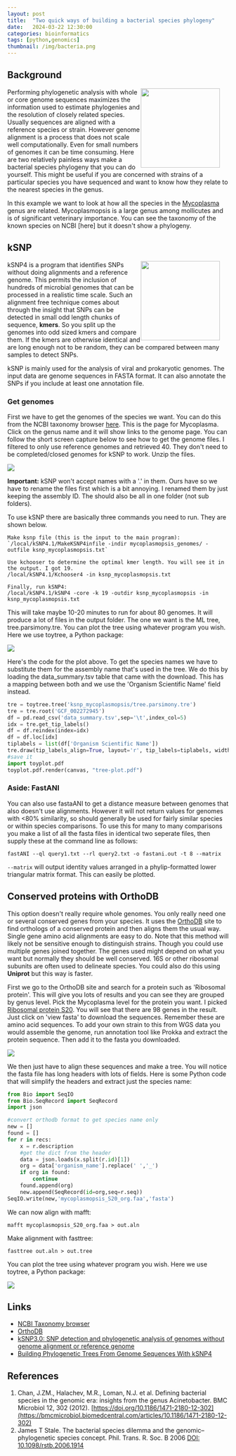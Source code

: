 ```yaml
---
layout: post
title:  "Two quick ways of building a bacterial species phylogeny"
date:   2024-03-22 12:30:00
categories: bioinformatics
tags: [python,genomics]
thumbnail: /img/bacteria.png
---
```


## Background

<div style="width: 200px; float:right;">
 <a href="/img/bacteria.png"> <img src="/img/bacteria.png" width="180px"></a>
</div>

Performing phylogenetic analysis with whole or core genome sequences maximizes the information used to estimate phylogenies and the resolution of closely related species. Usually sequences are aligned with a reference species or strain. However genome alignment is a process that does not scale well computationally. Even for small numbers of genomes it can be time consuming. Here are two relatively painless ways make a bacterial species phylogeny that you can do yourself. This might be useful if you are concerned with strains of a particular species you have sequenced and want to know how they relate to the nearest species in the genus.

In this example we want to look at how all the species in the [Mycoplasma](https://en.wikipedia.org/wiki/Mycoplasma) genus are related. Mycoplasmopsis is a large genus among mollicutes and is of significant veterinary importance. You can see the taxonomy of the known species on NCBI [here] but it doesn't show a phylogeny.

## kSNP

<div style="width: 200px; float:right;">
 <a href="/img/ksnp.jpg"> <img src="/img/ksnp.jpg" width="180px"></a>
</div>

kSNP4 is a program that identifies SNPs without doing alignments and a reference genome. This permits the inclusion of hundreds of microbial genomes that can be processed in a realistic time scale. Such an alignment free technique comes about through the insight that SNPs can be detected in small odd length chunks of sequence, **kmers**. So you split up the genomes into odd sized kmers and compare them. If the kmers are otherwise identical and are long enough not to be random, they can be compared between many samples to detect SNPs. 

kSNP is mainly used for the analysis of viral and prokaryotic genomes. The input data are genome sequences in FASTA format. It can also annotate the SNPs if you include at least one annotation file.

### Get genomes

First we have to get the genomes of the species we want. You can do this from the NCBI taxonomy browser [here](https://www.ncbi.nlm.nih.gov/datasets/genome/?taxon=2767358&reference_only=true). This is the page for Mycoplasma. Click on the genus name and it will show links to the genome page. You can follow the short screen capture below to see how to get the genome files. I filtered to only use reference genomes and retrieved 40. They don't need to be completed/closed genomes for kSNP to work. Unzip the files.

<div style="width: auto;">
 <a href="/img/ncbi_taxonomy_genomes.gif"> <img class="scaled" src="/img/ncbi_taxonomy_genomes.gif "></a>  
</div>

**Important:** kSNP won't accept names with a '.' in them. Ours have so we have to rename the files first which is a bit annoying. I renamed them by just keeping the assembly ID. The should also be all in one folder (not sub folders).

To use kSNP there are basically three commands you need to run. They are shown below.

```
Make ksnp file (this is the input to the main program):
`/local/kSNP4.1/MakeKSNP4infile -indir mycoplasmopsis_genomes/ -outfile ksnp_mycoplasmopsis.txt`

Use kchooser to determine the optimal kmer length. You will see it in the output. I got 19.
/local/kSNP4.1/Kchooser4 -in ksnp_mycoplasmopsis.txt

Finally, run kSNP4:
/local/kSNP4.1/kSNP4 -core -k 19 -outdir ksnp_mycoplasmopsis -in ksnp_mycoplasmopsis.txt
```

This will take maybe 10-20 minutes to run for about 80 genomes. It will produce a lot of files in the output folder. The one we want is the ML tree, tree.parsimony.tre. You can plot the tree using whatever program you wish. Here we use toytree, a Python package:

<div style="width: auto;">
 <a href="/img/mycoplasma_tree_ksnp.png"> <img class="scaled" src="/img/mycoplasma_tree_ksnp.png "></a>  
</div>

Here's the code for the plot above. To get the species names we have to substitute them for the assembly name that's used in the tree. We do this by loading the data_summary.tsv table that came with the download. This has a mapping between both and we use the 'Organism Scientific Name' field instead.

```python
tre = toytree.tree('ksnp_mycoplasmopsis/tree.parsimony.tre')
tre = tre.root('GCF_002272945')
df = pd.read_csv('data_summary.tsv',sep='\t',index_col=5)
idx = tre.get_tip_labels()
df = df.reindex(index=idx)
df = df.loc[idx]
tiplabels = list(df['Organism Scientific Name'])
tre.draw(tip_labels_align=True, layout='r', tip_labels=tiplabels, width=900)
#save it
import toyplot.pdf
toyplot.pdf.render(canvas, "tree-plot.pdf")
```

### Aside: FastANI

You can also use fastaANI to get a distance measure between genomes that also doesn't use alignments. However it will not return values for genomes with <80% similarity, so should generally be used for fairly similar species or within species comparisons. To use this for many to many comparisons you make a list of all the fasta files in identical two seperate files, then supply these at the command line as follows:

```
fastANI --ql query1.txt --rl query2.txt -o fastani.out -t 8 --matrix
```

`--matrix` will output identity values arranged in a phylip-formatted lower triangular matrix format. This can easily be plotted.

## Conserved proteins with OrthoDB

This option doesn't really require whole genomes. You only really need one or several conserved genes from your species. It uses the [OrthoDB](orthodb.org) site to find orthologs of a conserved protein and then aligns them the usual way. Single gene amino acid alignments are easy to do. Note that this method will likely not be sensitive enough to distinguish strains. Though you could use multiple genes joined together. The genes used might depend on what you want but normally they should be well conserved. 16S or other ribosomal subunits are often used to delineate species. You could also do this using **Uniprot** but this way is faster.

First we go to the OrthoDB site and search for a protein such as 'Ribosomal protein'. This will give you lots of results and you can see they are grouped by genus level. Pick the Mycoplasma level for the protein you want. I picked [Ribosomal protein S20](https://www.orthodb.org/?level=&species=&query=6927at2093). You will see that there are 98 genes in the result. Just click on 'view fasta' to download the sequences. Remember these are amino acid sequences. To add your own strain to this from WGS data you would assemble the genome, run annotation tool like Prokka and extract the protein sequence. Then add it to the fasta you downloaded.

<div style="width: auto;">
 <a href="/img/orthodb.png"> <img class="scaled" src="/img/orthodb.png "></a>  
</div>

We then just have to align these sequences and make a tree. You will notice the fasta file has long headers with lots of fields. Here is some Python code that will simplify the headers and extract just the species name:

```python
from Bio import SeqIO
from Bio.SeqRecord import SeqRecord
import json

#convert orthodb format to get species name only
new = []
found = []
for r in recs:
    x = r.description    
    #get the dict from the header
    data = json.loads(x.split(r.id)[1])     
    org = data['organism_name'].replace(' ','_')    
    if org in found:
        continue
    found.append(org)
    new.append(SeqRecord(id=org,seq=r.seq))
SeqIO.write(new,'mycoplasmopsis_S20_org.faa','fasta')
```

We can now align with mafft:

```
mafft mycoplasmopsis_S20_org.faa > out.aln
```
Make alignment with fasttree:
```
fasttree out.aln > out.tree
```

You can plot the tree using whatever program you wish. Here we use toytree, a Python package:

<div style="width: auto;">
 <a href="/img/mycoplasma_tree_orthodb.png"> <img class="scaled" src="/img/mycoplasma_tree_orthodb.png "></a>  
</div>


## Links

* [NCBI Taxonomy browser](https://www.ncbi.nlm.nih.gov/Taxonomy/Browser/wwwtax.cgi)
* [OrthoDB](orthodb.org/)
* [kSNP3.0: SNP detection and phylogenetic analysis of genomes without genome alignment or reference genome](https://academic.oup.com/bioinformatics/article/31/17/2877/183216)
* [Building Phylogenetic Trees From Genome Sequences With kSNP4](https://www.ncbi.nlm.nih.gov/pmc/articles/PMC10640685/)

## References

1. Chan, J.ZM., Halachev, M.R., Loman, N.J. et al. Defining bacterial species in the genomic era: insights from the genus Acinetobacter. BMC Microbiol 12, 302 (2012). [https://doi.org/10.1186/1471-2180-12-302](https://bmcmicrobiol.biomedcentral.com/articles/10.1186/1471-2180-12-302)
2.  James T Stale. The bacterial species dilemma and the genomic–phylogenetic species concept. Phil. Trans. R. Soc. B 2006 
[DOI: 10.1098/rstb.2006.1914](https://royalsocietypublishing.org/doi/10.1098/rstb.2006.1914)